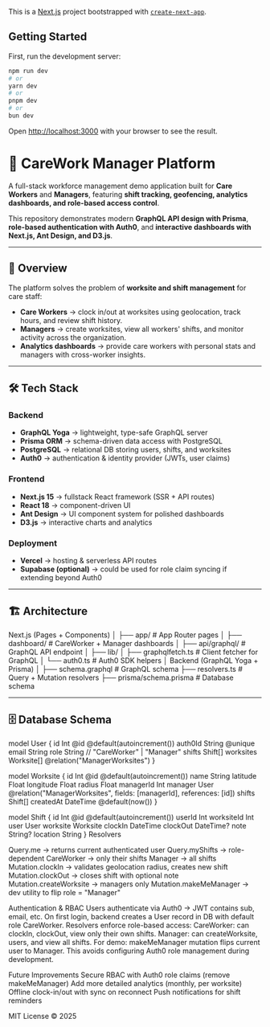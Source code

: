 This is a [Next.js](https://nextjs.org) project bootstrapped with [`create-next-app`](https://nextjs.org/docs/app/api-reference/cli/create-next-app).

## Getting Started

First, run the development server:

```bash
npm run dev
# or
yarn dev
# or
pnpm dev
# or
bun dev
```

Open [http://localhost:3000](http://localhost:3000) with your browser to see the result.
# 🏥 CareWork Manager Platform

A full-stack workforce management demo application built for **Care Workers** and **Managers**, featuring **shift tracking, geofencing, analytics dashboards, and role-based access control**.  

This repository demonstrates modern **GraphQL API design with Prisma**, **role-based authentication with Auth0**, and **interactive dashboards with Next.js, Ant Design, and D3.js**.

---

## 🌟 Overview

The platform solves the problem of **worksite and shift management** for care staff:

- **Care Workers** → clock in/out at worksites using geolocation, track hours, and review shift history.  
- **Managers** → create worksites, view all workers' shifts, and monitor activity across the organization.  
- **Analytics dashboards** → provide care workers with personal stats and managers with cross-worker insights.  

---

## 🛠 Tech Stack

### Backend
- **GraphQL Yoga** → lightweight, type-safe GraphQL server  
- **Prisma ORM** → schema-driven data access with PostgreSQL  
- **PostgreSQL** → relational DB storing users, shifts, and worksites  
- **Auth0** → authentication & identity provider (JWTs, user claims)

### Frontend
- **Next.js 15** → fullstack React framework (SSR + API routes)  
- **React 18** → component-driven UI  
- **Ant Design** → UI component system for polished dashboards  
- **D3.js** → interactive charts and analytics  

### Deployment
- **Vercel** → hosting & serverless API routes  
- **Supabase (optional)** → could be used for role claim syncing if extending beyond Auth0  

---

## 🏗 Architecture
Next.js (Pages + Components)
│
├── app/ # App Router pages
│ ├── dashboard/ # CareWorker + Manager dashboards
│ ├── api/graphql/ # GraphQL API endpoint
│
├── lib/
│ ├── graphqlfetch.ts # Client fetcher for GraphQL
│ └── auth0.ts # Auth0 SDK helpers
│
Backend (GraphQL Yoga + Prisma)
│
├── schema.graphql # GraphQL schema
├── resolvers.ts # Query + Mutation resolvers
├── prisma/schema.prisma # Database schema


---

## 🗄 Database Schema
model User {
  id        Int      @id @default(autoincrement())
  auth0Id   String   @unique
  email     String
  role      String   // "CareWorker" | "Manager"
  shifts    Shift[]
  worksites Worksite[] @relation("ManagerWorksites")
}

model Worksite {
  id        Int      @id @default(autoincrement())
  name      String
  latitude  Float
  longitude Float
  radius    Float
  managerId Int
  manager   User     @relation("ManagerWorksites", fields: [managerId], references: [id])
  shifts    Shift[]
  createdAt DateTime @default(now())
}

model Shift {
  id        Int      @id @default(autoincrement())
  userId    Int
  worksiteId Int
  user      User
  worksite  Worksite
  clockIn   DateTime
  clockOut  DateTime?
  note      String?
  location  String
}
Resolvers

Query.me → returns current authenticated user
Query.myShifts → role-dependent
CareWorker → only their shifts
Manager → all shifts
Mutation.clockIn → validates geolocation radius, creates new shift
Mutation.clockOut → closes shift with optional note
Mutation.createWorksite → managers only
Mutation.makeMeManager → dev utility to flip role = "Manager"

Authentication & RBAC
Users authenticate via Auth0 → JWT contains sub, email, etc.
On first login, backend creates a User record in DB with default role CareWorker.
Resolvers enforce role-based access:
CareWorker: can clockIn, clockOut, view only their own shifts.
Manager: can createWorksite, users, and view all shifts.
For demo: makeMeManager mutation flips current user to Manager.
This avoids configuring Auth0 role management during development.

Future Improvements
Secure RBAC with Auth0 role claims (remove makeMeManager)
Add more detailed analytics (monthly, per worksite)
Offline clock-in/out with sync on reconnect
Push notifications for shift reminders




MIT License © 2025

